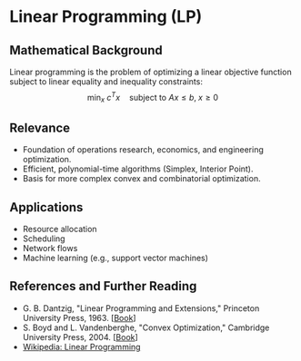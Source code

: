 # Linear Programming (LP)

## Mathematical Background
Linear programming is the problem of optimizing a linear objective function subject to linear equality and inequality constraints:
$$
\min_x \ c^T x \quad \text{subject to} \ Ax \leq b, \; x \geq 0
$$

## Relevance
- Foundation of operations research, economics, and engineering optimization.
- Efficient, polynomial-time algorithms (Simplex, Interior Point).
- Basis for more complex convex and combinatorial optimization.

## Applications
- Resource allocation
- Scheduling
- Network flows
- Machine learning (e.g., support vector machines)

## References and Further Reading
- G. B. Dantzig, "Linear Programming and Extensions," Princeton University Press, 1963. [[Book](https://press.princeton.edu/books/hardcover/9780691140689/linear-programming-and-extensions)]
- S. Boyd and L. Vandenberghe, "Convex Optimization," Cambridge University Press, 2004. [[Book](https://web.stanford.edu/~boyd/cvxbook/)]
- [Wikipedia: Linear Programming](https://en.wikipedia.org/wiki/Linear_programming)
